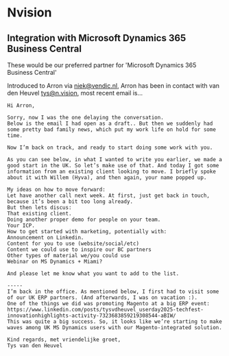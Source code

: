 # Nvision

## Integration with Microsoft Dynamics 365 Business Central

These would be our preferred partner for 'Microsoft Dynamics 365 Business Central'

Introduced to Arron via niek@vendic.nl, Arron has been in contact with van den Heuvel <tys@n.vision>, most recent email is...

```
Hi Arron,
 
Sorry, now I was the one delaying the conversation.
Below is the email I had open as a draft.. But then we suddenly had some pretty bad family news, which put my work life on hold for some time.
 
Now I’m back on track, and ready to start doing some work with you.
 
As you can see below, in what I wanted to write you earlier, we made a good start in the UK. So let’s make use of that. And today I got some information from an existing client looking to move. I briefly spoke about it with Willem (Hyva), and then again, your name popped up.
 
My ideas on how to move forward:
Let have another call next week. At first, just get back in touch, because it’s been a bit too long already.
But then lets discus:
That existing client.
Doing another proper demo for people on your team.
Your ICP.
How to get started with marketing, potentially with:
Announcement on Linkedin.
Content for you to use (website/social/etc)
Content we could use to inspire our BC partners
Other types of material we/you could use
Webinar on MS Dynamics + Miami?
 
And please let me know what you want to add to the list.
 
-----
I’m back in the office. As mentioned below, I first had to visit some of our UK ERP partners. (And afterwards, I was on vacation :).
One of the things we did was promoting Magento at a big ERP event: https://www.linkedin.com/posts/tysvdheuvel_userday2025-techfest-innovationhighlights-activity-7323683859219308544-aBIW/
This was quite a big success. So, it looks like we’re starting to make waves among UK MS Dynamics users with our Magento-integrated solution.
 
Kind regards, met vriendelijke groet,
Tys van den Heuvel
```
